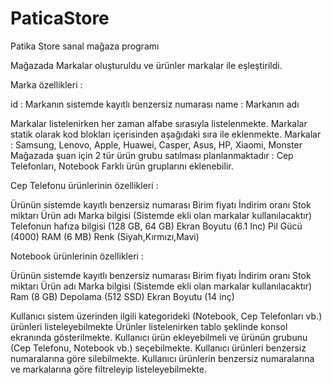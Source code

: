 # PaticaStore

Patika Store sanal mağaza programı

Mağazada Markalar oluşturuldu ve ürünler markalar ile eşleştirildi.

Marka özellikleri :

id : Markanın sistemde kayıtlı benzersiz numarası
name : Markanın adı

Markalar listelenirken her zaman alfabe sırasıyla listelenmekte.
Markalar statik olarak kod blokları içerisinden aşağıdaki sıra ile eklenmekte.
Markalar : Samsung, Lenovo, Apple, Huawei, Casper, Asus, HP, Xiaomi, Monster
Mağazada şuan için 2 tür ürün grubu satılması planlanmaktadır : Cep Telefonları, Notebook
Farklı ürün gruplarını eklenebilir.

Cep Telefonu ürünlerinin özellikleri :

Ürünün sistemde kayıtlı benzersiz numarası
Birim fiyatı
İndirim oranı
Stok miktarı
Ürün adı
Marka bilgisi (Sistemde ekli olan markalar kullanılacaktır)
Telefonun hafıza bilgisi (128 GB, 64 GB)
Ekran Boyutu (6.1 Inc)
Pil Gücü (4000)
RAM (6 MB)
Renk (Siyah,Kırmızı,Mavi)

Notebook ürünlerinin özellikleri :

Ürünün sistemde kayıtlı benzersiz numarası
Birim fiyatı
İndirim oranı
Stok miktarı
Ürün adı
Marka bilgisi (Sistemde ekli olan markalar kullanılacaktır)
Ram (8 GB)
Depolama (512 SSD)
Ekran Boyutu (14 inç)

Kullanıcı sistem üzerinden ilgili kategorideki (Notebook, Cep Telefonları vb.) ürünleri listeleyebilmekte
Ürünler listelenirken tablo şeklinde konsol ekranında gösterilmekte.
Kullanıcı ürün ekleyebilmeli ve ürünün grubunu (Cep Telefonu, Notebook vb.) seçebilmekte.
Kullanıcı ürünleri benzersiz numaralarına göre silebilmekte.
Kullanıcı ürünlerin benzersiz numaralarına ve markalarına göre filtreleyip listeleyebilmekte.
